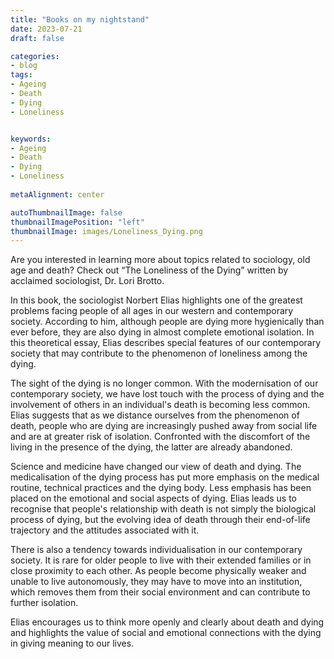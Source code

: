 ```yaml
---
title: "Books on my nightstand"
date: 2023-07-21
draft: false

categories:
- blog
tags: 
- Ageing
- Death
- Dying
- Loneliness


keywords:
- Ageing
- Death
- Dying
- Loneliness
  
metaAlignment: center

autoThumbnailImage: false
thumbnailImagePosition: "left"
thumbnailImage: images/Loneliness_Dying.png
---
```

Are you interested in learning more about topics related to sociology, old age and death? Check out “The Loneliness of the Dying” written by acclaimed sociologist, Dr. Lori Brotto.
<!--more-->

In this book, the sociologist Norbert Elias highlights one of the greatest problems facing people of all ages in our western and contemporary society. According to him, although people are dying more hygienically than ever before, they are also dying in almost complete emotional isolation. In this theoretical essay, Elias describes special features of our contemporary society  that may contribute to the phenomenon of loneliness among the dying. 

The sight of the dying is no longer common. With the modernisation of our contemporary society, we have lost touch with the process of dying and the involvement of others in an individual's death is becoming less common.  Elias suggests that as we distance ourselves from the phenomenon of death, people who are dying are increasingly pushed away from social life and are at greater risk of isolation. Confronted with the discomfort of the living in the presence of the dying, the latter are already abandoned. 
   
Science and medicine have changed our view of death and dying. The medicalisation of the dying process has put more emphasis on the medical routine, technical practices and the dying body. Less emphasis has been placed on the emotional and social aspects of dying. Elias leads us to recognise that people's relationship with death is not simply the biological process of dying, but the evolving idea of death through their end-of-life trajectory and the attitudes associated with it.
   
There is also a tendency towards individualisation in our contemporary society. It is rare for older people to live with their extended families or in close proximity to each other. As people become physically weaker and unable to live autonomously, they may have to move into an institution, which removes them from their social environment and can contribute to further isolation. 

Elias encourages us to think more openly and clearly about death and dying and highlights the value of social and emotional connections with the dying in giving meaning to our lives. 
